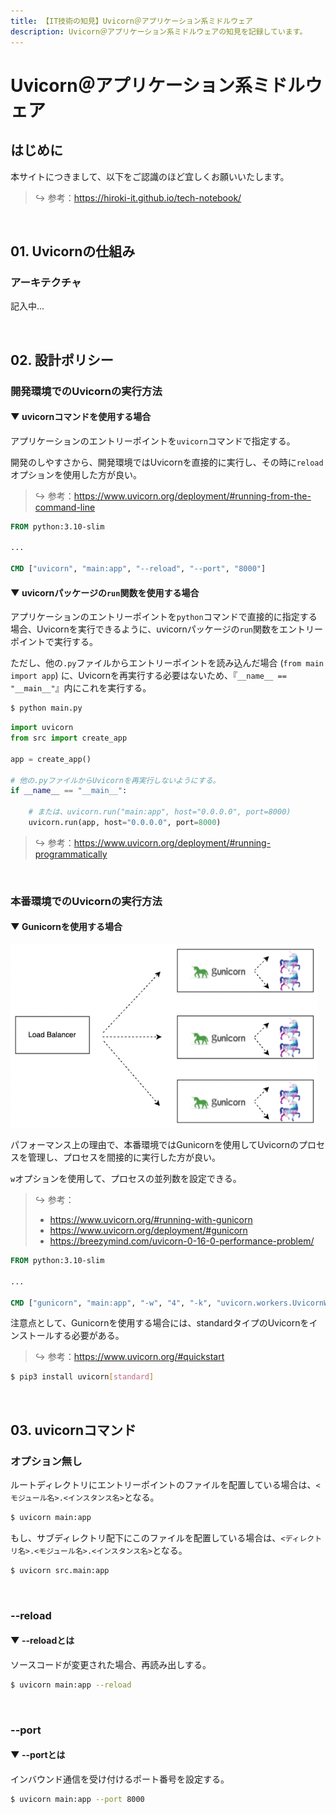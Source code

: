```yaml
---
title: 【IT技術の知見】Uvicorn＠アプリケーション系ミドルウェア
description: Uvicorn＠アプリケーション系ミドルウェアの知見を記録しています。
---
```


# Uvicorn＠アプリケーション系ミドルウェア

## はじめに

本サイトにつきまして、以下をご認識のほど宜しくお願いいたします。

> ↪️ 参考：https://hiroki-it.github.io/tech-notebook/

<br>

## 01. Uvicornの仕組み

### アーキテクチャ

記入中...

<br>

## 02. 設計ポリシー

### 開発環境でのUvicornの実行方法

#### ▼ uvicornコマンドを使用する場合

アプリケーションのエントリーポイントを`uvicorn`コマンドで指定する。

開発のしやすさから、開発環境ではUvicornを直接的に実行し、その時に`reload`オプションを使用した方が良い。

> ↪️ 参考：https://www.uvicorn.org/deployment/#running-from-the-command-line

```dockerfile
FROM python:3.10-slim

...

CMD ["uvicorn", "main:app", "--reload", "--port", "8000"]
```

#### ▼ uvicornパッケージの`run`関数を使用する場合

アプリケーションのエントリーポイントを`python`コマンドで直接的に指定する場合、Uvicornを実行できるように、uvicornパッケージの`run`関数をエントリーポイントで実行する。

ただし、他の`.py`ファイルからエントリーポイントを読み込んだ場合 (`from main import app`) に、Uvicornを再実行する必要はないため、『`__name__ == "__main__"`』内にこれを実行する。

```bash
$ python main.py
```

```python
import uvicorn
from src import create_app

app = create_app()

# 他の.pyファイルからUvicornを再実行しないようにする。
if __name__ == "__main__":

    # または、uvicorn.run("main:app", host="0.0.0.0", port=8000)
    uvicorn.run(app, host="0.0.0.0", port=8000)
```

> ↪️ 参考：https://www.uvicorn.org/deployment/#running-programmatically

<br>

### 本番環境でのUvicornの実行方法

#### ▼ Gunicornを使用する場合

![uvicorn_with-gunicorn](https://raw.githubusercontent.com/hiroki-it/tech-notebook-images/master/images/uvicorn_with-gunicorn.png)

パフォーマンス上の理由で、本番環境ではGunicornを使用してUvicornのプロセスを管理し、プロセスを間接的に実行した方が良い。

`w`オプションを使用して、プロセスの並列数を設定できる。

> ↪️ 参考：
>
> - https://www.uvicorn.org/#running-with-gunicorn
> - https://www.uvicorn.org/deployment/#gunicorn
> - https://breezymind.com/uvicorn-0-16-0-performance-problem/

```dockerfile
FROM python:3.10-slim

...

CMD ["gunicorn", "main:app", "-w", "4", "-k", "uvicorn.workers.UvicornWorker", "--bind", "0.0.0.0:8000" ]
```

注意点として、Gunicornを使用する場合には、standardタイプのUvicornをインストールする必要がある。

> ↪️ 参考：https://www.uvicorn.org/#quickstart

```bash
$ pip3 install uvicorn[standard]
```

<br>

## 03. uvicornコマンド

### オプション無し

ルートディレクトリにエントリーポイントのファイルを配置している場合は、`<モジュール名>.<インスタンス名>`となる。

```bash
$ uvicorn main:app
```

もし、サブディレクトリ配下にこのファイルを配置している場合は、`<ディレクトリ名>.<モジュール名>.<インスタンス名>`となる。

```bash
$ uvicorn src.main:app
```

<br>

### --reload

#### ▼ --reloadとは

ソースコードが変更された場合、再読み出しする。

```bash
$ uvicorn main:app --reload
```

<br>

### --port

#### ▼ --portとは

インバウンド通信を受け付けるポート番号を設定する。

```bash
$ uvicorn main:app --port 8000
```

<br>
